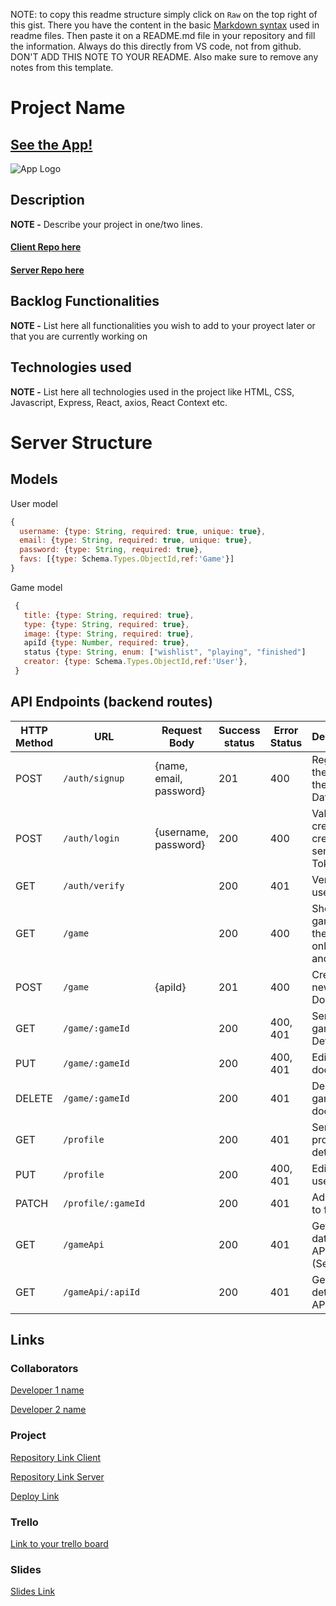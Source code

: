 NOTE: to copy this readme structure simply click on `Raw` on the top right of this gist. There you have the content in the basic [Markdown syntax](https://www.markdownguide.org/basic-syntax/) used in readme files. Then paste it on a README.md file in your repository and fill the information. Always do this directly from VS code, not from github. DON'T ADD THIS NOTE TO YOUR README. Also make sure to remove any notes from this template.

# Project Name

## [See the App!](www.your-deploy-url-here.com)

![App Logo](your-image-logo-path-or-name)

## Description

**NOTE -** Describe your project in one/two lines.

#### [Client Repo here](www.your-github-url-here.com)

#### [Server Repo here](www.your-github-url-here.com)

## Backlog Functionalities

**NOTE -** List here all functionalities you wish to add to your proyect later or that you are currently working on

## Technologies used

**NOTE -** List here all technologies used in the project like HTML, CSS, Javascript, Express, React, axios, React Context etc.

# Server Structure

## Models

User model

```javascript
{
  username: {type: String, required: true, unique: true},
  email: {type: String, required: true, unique: true},
  password: {type: String, required: true},
  favs: [{type: Schema.Types.ObjectId,ref:'Game'}]
}
```

Game model

```javascript
 {
   title: {type: String, required: true},
   type: {type: String, required: true},
   image: {type: String, required: true},
   apiId {type: Number, required: true},
   status {type: String, enum: ["wishlist", "playing", "finished"]
   creator: {type: Schema.Types.ObjectId,ref:'User'},
 }
```

## API Endpoints (backend routes)

| HTTP Method | URL                | Request Body            | Success status | Error Status | Description                                    |
| ----------- | ------------------ | ----------------------- | -------------- | ------------ | ---------------------------------------------- |
| POST        | `/auth/signup`     | {name, email, password} | 201            | 400          | Registers the user in the Database             |
| POST        | `/auth/login`      | {username, password}    | 200            | 400          | Validates credentials, creates and sends Token |
| GET         | `/auth/verify`     |                         | 200            | 401          | Verifies the user Token                        |
| GET         | `/game`            |                         | 200            | 400          | Show games in the DB, only titles and images   |
| POST        | `/game`            | {apiId}                 | 201            | 400          | Creates a new Game Document                    |
| GET         | `/game/:gameId`    |                         | 200            | 400, 401     | Sends all game Details                         |
| PUT         | `/game/:gameId`    |                         | 200            | 400, 401     | Edits game document                            |
| DELETE      | `/game/:gameId`    |                         | 200            | 401          | Deletes game document                          |
| GET         | `/profile`         |                         | 200            | 401          | Sends user profile details                     |
| PUT         | `/profile`         |                         | 200            | 400, 401     | Edits the user profile                         |
| PATCH       | `/profile/:gameId` |                         | 200            | 401          | Adds game to favourite                         |
| GET         | `/gameApi`         |                         | 200            | 401          | Gets game data from API (Search)               |
| GET         | `/gameApi/:apiId`  |                         | 200            | 401          | Gets game details from API                     |

## Links

### Collaborators

[Developer 1 name](www.github-url.com)

[Developer 2 name](www.github-url.com)

### Project

[Repository Link Client](www.your-github-url-here.com)

[Repository Link Server](www.your-github-url-here.com)

[Deploy Link](www.your-deploy-url-here.com)

### Trello

[Link to your trello board](www.your-trello-url-here.com)

### Slides

[Slides Link](www.your-slides-url-here.com)
